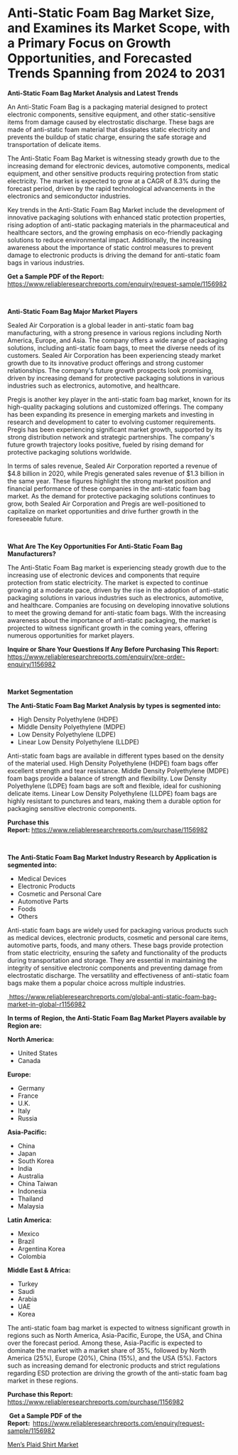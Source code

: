 <p><h1>Anti-Static Foam Bag Market Size, and Examines its Market Scope, with a Primary Focus on Growth Opportunities, and Forecasted Trends Spanning from 2024 to 2031</h1></p><p><strong>Anti-Static Foam Bag Market Analysis and Latest Trends</strong></p>
<p><p>An Anti-Static Foam Bag is a packaging material designed to protect electronic components, sensitive equipment, and other static-sensitive items from damage caused by electrostatic discharge. These bags are made of anti-static foam material that dissipates static electricity and prevents the buildup of static charge, ensuring the safe storage and transportation of delicate items.</p><p>The Anti-Static Foam Bag Market is witnessing steady growth due to the increasing demand for electronic devices, automotive components, medical equipment, and other sensitive products requiring protection from static electricity. The market is expected to grow at a CAGR of 8.3% during the forecast period, driven by the rapid technological advancements in the electronics and semiconductor industries.</p><p>Key trends in the Anti-Static Foam Bag Market include the development of innovative packaging solutions with enhanced static protection properties, rising adoption of anti-static packaging materials in the pharmaceutical and healthcare sectors, and the growing emphasis on eco-friendly packaging solutions to reduce environmental impact. Additionally, the increasing awareness about the importance of static control measures to prevent damage to electronic products is driving the demand for anti-static foam bags in various industries.</p></p>
<p><strong>Get a Sample PDF of the Report:&nbsp;</strong> <a href="https://www.reliableresearchreports.com/enquiry/request-sample/1156982">https://www.reliableresearchreports.com/enquiry/request-sample/1156982</a></p>
<p>&nbsp;</p>
<p><strong>Anti-Static Foam Bag Major Market Players</strong></p>
<p><p>Sealed Air Corporation is a global leader in anti-static foam bag manufacturing, with a strong presence in various regions including North America, Europe, and Asia. The company offers a wide range of packaging solutions, including anti-static foam bags, to meet the diverse needs of its customers. Sealed Air Corporation has been experiencing steady market growth due to its innovative product offerings and strong customer relationships. The company's future growth prospects look promising, driven by increasing demand for protective packaging solutions in various industries such as electronics, automotive, and healthcare.</p><p>Pregis is another key player in the anti-static foam bag market, known for its high-quality packaging solutions and customized offerings. The company has been expanding its presence in emerging markets and investing in research and development to cater to evolving customer requirements. Pregis has been experiencing significant market growth, supported by its strong distribution network and strategic partnerships. The company's future growth trajectory looks positive, fueled by rising demand for protective packaging solutions worldwide.</p><p>In terms of sales revenue, Sealed Air Corporation reported a revenue of $4.8 billion in 2020, while Pregis generated sales revenue of $1.3 billion in the same year. These figures highlight the strong market position and financial performance of these companies in the anti-static foam bag market. As the demand for protective packaging solutions continues to grow, both Sealed Air Corporation and Pregis are well-positioned to capitalize on market opportunities and drive further growth in the foreseeable future.</p></p>
<p>&nbsp;</p>
<p><strong>What Are The Key Opportunities For Anti-Static Foam Bag Manufacturers?</strong></p>
<p><p>The Anti-Static Foam Bag market is experiencing steady growth due to the increasing use of electronic devices and components that require protection from static electricity. The market is expected to continue growing at a moderate pace, driven by the rise in the adoption of anti-static packaging solutions in various industries such as electronics, automotive, and healthcare. Companies are focusing on developing innovative solutions to meet the growing demand for anti-static foam bags. With the increasing awareness about the importance of anti-static packaging, the market is projected to witness significant growth in the coming years, offering numerous opportunities for market players.</p></p>
<p><strong>Inquire or Share Your Questions If Any Before Purchasing This Report:</strong> <a href="https://www.reliableresearchreports.com/enquiry/pre-order-enquiry/1156982">https://www.reliableresearchreports.com/enquiry/pre-order-enquiry/1156982</a></p>
<p>&nbsp;</p>
<p><strong>Market Segmentation</strong></p>
<p><strong>The Anti-Static Foam Bag Market Analysis by types is segmented into:</strong></p>
<p><ul><li>High Density Polyethylene (HDPE)</li><li>Middle Density Polyethylene (MDPE)</li><li>Low Density Polyethylene (LDPE)</li><li>Linear Low Density Polyethylene (LLDPE)</li></ul></p>
<p><p>Anti-static foam bags are available in different types based on the density of the material used. High Density Polyethylene (HDPE) foam bags offer excellent strength and tear resistance. Middle Density Polyethylene (MDPE) foam bags provide a balance of strength and flexibility. Low Density Polyethylene (LDPE) foam bags are soft and flexible, ideal for cushioning delicate items. Linear Low Density Polyethylene (LLDPE) foam bags are highly resistant to punctures and tears, making them a durable option for packaging sensitive electronic components.</p></p>
<p><strong>Purchase this Report:&nbsp;</strong><a href="https://www.reliableresearchreports.com/purchase/1156982">https://www.reliableresearchreports.com/purchase/1156982</a></p>
<p>&nbsp;</p>
<p><strong>The Anti-Static Foam Bag Market Industry Research by Application is segmented into:</strong></p>
<p><ul><li>Medical Devices</li><li>Electronic Products</li><li>Cosmetic and Personal Care</li><li>Automotive Parts</li><li>Foods</li><li>Others</li></ul></p>
<p><p>Anti-static foam bags are widely used for packaging various products such as medical devices, electronic products, cosmetic and personal care items, automotive parts, foods, and many others. These bags provide protection from static electricity, ensuring the safety and functionality of the products during transportation and storage. They are essential in maintaining the integrity of sensitive electronic components and preventing damage from electrostatic discharge. The versatility and effectiveness of anti-static foam bags make them a popular choice across multiple industries.</p></p>
<p><a href="https://www.reliableresearchreports.com/global-anti-static-foam-bag-market-in-global-r1156982">&nbsp;https://www.reliableresearchreports.com/global-anti-static-foam-bag-market-in-global-r1156982</a></p>
<p><strong>In terms of Region, the Anti-Static Foam Bag Market Players available by Region are:</strong></p>
<p>
    <p> <strong> North America: </strong>
        <ul>
            <li>United States</li>
            <li>Canada</li>
        </ul>
        </p> 
    <p> <strong> Europe: </strong>
        <ul>
            <li>Germany</li>
            <li>France</li>
            <li>U.K.</li>
            <li>Italy</li>
            <li>Russia</li>
        </ul>
        </p> 
    <p> <strong> Asia-Pacific: </strong>
        <ul>
            <li>China</li>
            <li>Japan</li>
            <li>South Korea</li>
            <li>India</li>
            <li>Australia</li>
            <li>China Taiwan</li>
            <li>Indonesia</li>
            <li>Thailand</li>
            <li>Malaysia</li>
        </ul>
        </p> 
    <p> <strong> Latin America: </strong>
        <ul>
            <li>Mexico</li>
            <li>Brazil</li>
            <li>Argentina Korea</li>
            <li>Colombia</li>
        </ul>
        </p> 
    <p> <strong> Middle East & Africa: </strong>
        <ul>
            <li>Turkey</li>
            <li>Saudi</li>
            <li>Arabia</li>
            <li>UAE</li>
            <li>Korea</li>
        </ul>
    </p>
    </p>
<p><p>The anti-static foam bag market is expected to witness significant growth in regions such as North America, Asia-Pacific, Europe, the USA, and China over the forecast period. Among these, Asia-Pacific is expected to dominate the market with a market share of 35%, followed by North America (25%), Europe (20%), China (15%), and the USA (5%). Factors such as increasing demand for electronic products and strict regulations regarding ESD protection are driving the growth of the anti-static foam bag market in these regions.</p></p>
<p><strong>Purchase this Report: </strong><a href="https://www.reliableresearchreports.com/purchase/1156982">https://www.reliableresearchreports.com/purchase/1156982</a></p>
<p>&nbsp;<strong>Get a Sample PDF of the Report:&nbsp;&nbsp;</strong><a href="https://www.reliableresearchreports.com/enquiry/request-sample/1156982">https://www.reliableresearchreports.com/enquiry/request-sample/1156982</a></p>
<p><strong></strong></p>
<p><p><a href="https://view.publitas.com/reportprime-1/mens-plaid-shirt-market-report-reveals-the-latest-trends-and-growth-opportunities-of-this-market/">Men’s Plaid Shirt Market</a></p></p>